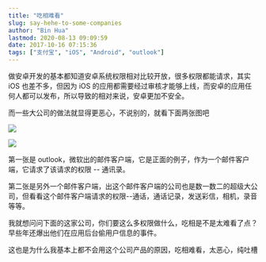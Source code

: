 ```yaml
---
title: "吃相难看"
slug: say-hehe-to-some-companies
author: "Bin Hua"
lastmod: 2020-08-13 09:09:59
date: 2017-10-16 07:15:36
tags: ["支付宝", "iOS", "Android", "outlook"]
---
```


做安卓开发的基本都知道安卓系统权限相对比较开放，很多权限都能请求，其实 iOS 也差不多，但因为 iOS 的应用都需要经过审核才能够上线，而安卓的应用任何人都可以发布，所以导致的相对来说，安卓更加不安全。

而一些大公司的做法就显得更恶心，不说别的，就看下面两张图吧

![](/imgs/say-hehe-to-some-companies-01.jpeg)

![](/imgs/say-hehe-to-some-companies-02.jpg)

第一张是 outlook，微软出的邮件客户端，它是正面的例子，作为一个邮件客户端，它请求了该请求的权限 -- 通讯录。

第二张是另外一个邮件客户端，出这个邮件客户端的公司也是数一数二的超级大公司，但看看这个邮件客户端请求的权限--通话，通话记录，发送彩信，相机，录音等等。

我就想问问下面的这家公司，你们要这么多权限做什么，吃相是不是太难看了点？早些年还爆出他们在应用后台偷用户信息的事件。

这也是为什么我基本上都不会用这个公司产品的原因，吃相难看，太恶心，纯吐槽
